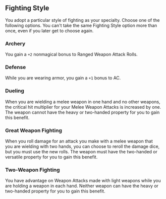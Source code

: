 ## Fighting Style
You adopt a particular style of fighting as your specialty.
Choose one of the following options.
You can't take the same Fighting Style option more than once, even if you later get to choose again.

### Archery
You gain a `+2` nonmagical bonus to Ranged Weapon Attack Rolls.

### Defense
While you are wearing armor, you gain a `+1` bonus to AC.

### Dueling
When you are wielding a melee weapon in one hand and no other weapons, the critical hit multiplier for your Melee Weapon Attacks is increased by one.
The weapon cannot have the heavy or two-handed property for you to gain this benefit.

### Great Weapon Fighting
When you roll damage for an attack you make with a melee weapon that you are wielding with two hands, you can choose to reroll the damage dice, but you must use the new rolls.
The weapon must have the two-handed or versatile property for you to gain this benefit.

### Two-Weapon Fighting
You have advantage on Weapon Attacks made with light weapons while you are holding a weapon in each hand.
Neither weapon can have the heavy or two-handed property for you to gain this benefit.

<!--

-<< CHANGES >>-
- archery
-> changed +2 accuracy to +1 damage +1 accuracy
- dueling
-> focuses on crit builds with lesser weapons than great weapons
- great weapon fighting
-> still favors greatswords, allows rerolls on 3's
-> viable for greataxes now, allows rerolls on 6's
- two-weapon fighting
-> offhand attack(s) is now plural

-<< TODO >>-
- check if offhand is proper words
- add other UA XGE etc proper fighting styles

-<< COMMENTARY >>-
- action surge 2 and extra attack 3 have been swapped
- this gives martial multiclasses more oomph, and gives fighter itself more consistant power a bit earlier
- multiclass spellcasters get less benefit from this, intentionally (they get enough goodies)

-->

